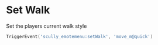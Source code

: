 # Set Walk

Set the players current walk style
```lua
TriggerEvent('scully_emotemenu:setWalk', 'move_m@quick')
```